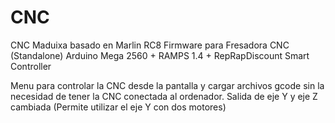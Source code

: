 # CNC
CNC Maduixa basado en Marlin RC8
Firmware para Fresadora CNC (Standalone)
Arduino Mega 2560 + RAMPS 1.4 + RepRapDiscount Smart Controller

Menu para controlar la CNC desde la pantalla y cargar archivos gcode sin la necesidad de tener la CNC conectada al ordenador.
Salida de eje Y y eje Z cambiada (Permite utilizar el eje Y con dos motores)
